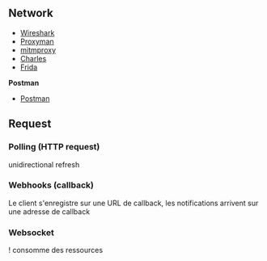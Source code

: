 
## Network

- [Wireshark](https://www.wireshark.org/)
- [Proxyman](https://proxyman.io/)
- [mitmproxy](https://mitmproxy.org/)
- [Charles](https://www.charlesproxy.com/)
- [Frida](https://frida.re/)


**Postman**
- [Postman](https://www.postman.com/)


## Request

### Polling (HTTP request)

unidirectional refresh

### Webhooks (callback)

Le client s'enregistre sur une URL de callback, les notifications arrivent sur une adresse de callback

### Websocket

! consomme des ressources
